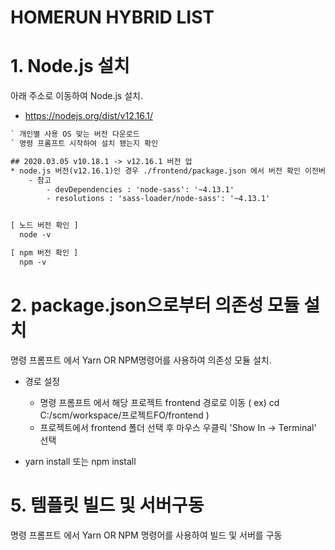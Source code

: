 HOMERUN HYBRID LIST
==================

# 1. Node.js 설치

 아래 주소로 이동하여 Node.js 설치.
 
* https://nodejs.org/dist/v12.16.1/

``` v12.16.1 버전 설치 (2020.03.05 기준)
` 개인별 사용 OS 맞는 버전 다운로드 
` 명령 프롬프트 시작하여 설치 됐는지 확인

## 2020.03.05 v10.18.1 -> v12.16.1 버전 업
* node.js 버전(v12.16.1)인 경우 ./frontend/package.json 에서 버전 확인 이전버전인 경우 '4.13.1'으로 버전 변경 후 'npm install' 진행필수
	- 참고
		- devDependencies : 'node-sass': '~4.13.1'
		- resolutions : 'sass-loader/node-sass': '~4.13.1' 


[ 노드 버전 확인 ] 
  node -v

[ npm 버전 확인 ] 
  npm -v
```
  
# 2. package.json으로부터 의존성 모듈 설치

 명령 프롬프트 에서 Yarn OR NPM명령어를 사용하여 의존성 모듈 설치.

* 경로 설정
	- 명령 프롬프트 에서 해당 프로젝트 frontend 경로로 이동 ( ex) cd C:/scm/workspace/프로젝트FO/frontend )
	- 프로젝트에서 frontend 폴더 선택 후 마우스 우클릭 'Show In -> Terminal' 선택
	
* yarn install 또는 npm install

# 5. 템플릿 빌드 및 서버구동

 명령 프롬프트 에서 Yarn OR NPM 명령어를 사용하여 빌드 및 서버를 구동
 
